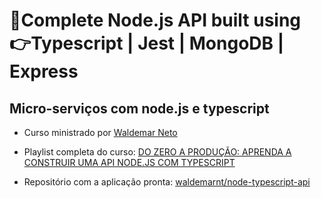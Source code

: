 # 🚀Complete Node.js API built using 👉Typescript | Jest | MongoDB | Express

## Micro-serviços com node.js e typescript

* Curso ministrado por [Waldemar Neto](https://www.nodejs-typescript-api.com/curso-gratis/)

* Playlist completa do curso: [DO ZERO A PRODUÇÃO: APRENDA A CONSTRUIR UMA API NODE.JS COM TYPESCRIPT](https://www.youtube.com/playlist?list=PLz_YTBuxtxt6_Zf1h-qzNsvVt46H8ziKh)

* Repositório com a aplicação pronta: [waldemarnt/node-typescript-api](https://github.com/waldemarnt/node-typescript-api)